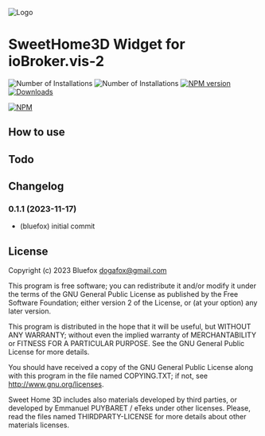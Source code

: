 ![Logo](admin/vis-2-widgets-material.png)
# SweetHome3D Widget for ioBroker.vis-2

![Number of Installations](http://iobroker.live/badges/vis-2-widgets-material-installed.svg) ![Number of Installations](http://iobroker.live/badges/vis-2-widgets-material-stable.svg) [![NPM version](http://img.shields.io/npm/v/iobroker.vis-2-widgets-material.svg)](https://www.npmjs.com/package/iobroker.vis-2-widgets-material)
[![Downloads](https://img.shields.io/npm/dm/iobroker.vis-2-widgets-material.svg)](https://www.npmjs.com/package/iobroker.vis-2-widgets-material)

[![NPM](https://nodei.co/npm/iobroker.vis-2-widgets-material.png?downloads=true)](https://nodei.co/npm/iobroker.vis-2-widgets-material/)

## How to use

## Todo

<!--
    Placeholder for the next version (at the beginning of the line):
    ### **WORK IN PROGRESS**
-->

## Changelog
### 0.1.1 (2023-11-17)
* (bluefox) initial commit

## License
Copyright (c) 2023 Bluefox <dogafox@gmail.com>

This program is free software; you can redistribute it and/or modify it under the
terms of the GNU General Public License as published by the Free Software Foundation;
either version 2 of the License, or (at your option) any later version.

This program is distributed in the hope that it will be useful, but WITHOUT ANY WARRANTY;
without even the implied warranty of MERCHANTABILITY or FITNESS FOR A PARTICULAR PURPOSE.
See the GNU General Public License for more details.

You should have received a copy of the GNU General Public License along with this program
in the file named COPYING.TXT; if not, see <http://www.gnu.org/licenses>.

Sweet Home 3D includes also materials developed by third parties, or developed by Emmanuel PUYBARET / eTeks
under other licenses.
Please, read the files named THIRDPARTY-LICENSE for more details about other materials licenses.
